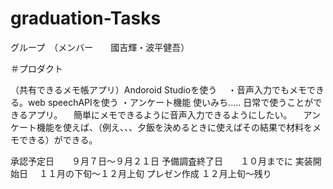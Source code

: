 # graduation-Tasks

グループ　（メンバー　　國吉輝・波平健吾）

＃プロダクト　

（共有できるメモ帳アプリ）Andoroid Studioを使う
　・音声入力でもメモできる。web speechAPIを使う
  ・アンケート機能
  使いみち..... 日常で使うことができるアプリ。
             　簡単にメモできるように音声入力できるようにしたい。
             　アンケート機能を使えば、（例え、、、夕飯を決めるときに使えばその結果で材料をメモできる）ができる。

  承認予定日　　９月７日〜９月２１日
  予備調査終了日　　１０月までに
  実装開始日　  １１月の下旬〜１２月上旬
  プレゼン作成  １２月上旬〜残り
  
  
  
  
  
